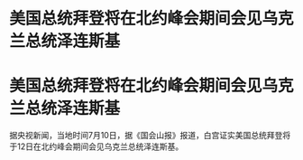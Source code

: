 # 美国总统拜登将在北约峰会期间会见乌克兰总统泽连斯基

# 美国总统拜登将在北约峰会期间会见乌克兰总统泽连斯基

据央视新闻，当地时间7月10日，据《国会山报》报道，白宫证实美国总统拜登将于12日在北约峰会期间会见乌克兰总统泽连斯基。


